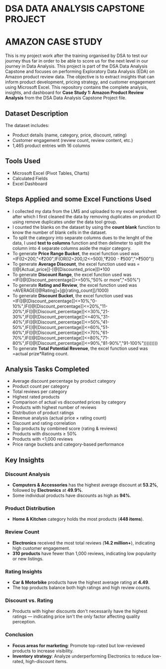 # DSA DATA ANALYSIS CAPSTONE PROJECT
# AMAZON CASE STUDY
This is my project work after the training organised by DSA to test our journey thus far in order to be able to score us for the next level in our journey in Data Analysis. This project is part of the DSA Data Analysis Capstone and focuses on performing Exploratory Data Analysis (EDA) on Amazon product review data. The objective is to extract insights that can inform product development, pricing strategy, and customer engagement using Microsoft Excel.
This repository contains the complete analysis, insights, and dashboard for **Case Study 1: Amazon Product Review Analysis** from the DSA Data Analysis Capstone Project file.

## Dataset Description

The dataset includes:
- Product details (name, category, price, discount, rating)
- Customer engagement (review count, review content, etc.)
- 1,465 product entries with 16 columns

## Tools Used

- Microsoft Excel (Pivot Tables, Charts)
- Calculated Fields
- Excel Dashboard

## Steps Applied and some Excel Functions Used

- I collected my data from the LMS and uploaded to my excel worksheet after which I first cleaned the data by removing duplicates on product ID using remove duplicates under the data tool group.
- I counted the blanks on the dataset by using the **count blank** function to know the number of blank cells in the dataset. 
- To split the category into separate columns dues to the lenght of the data, I used **text to columns** function and then delimeter to split the column into 4 separate columns aside the major category.
- To generate **Price Range Bucket**, the excel function used was =IF(I2<200,"<₹200",IF(OR(I2=200,I2<=500),"₹200 - ₹500",">₹500"))
- To generate **Average Discount**, the excel function used was =([@[Actual_price]]-[@[Discounted_price]])*100
- To generate **Discount Range**, the excel function used was =IF([@[Discount_percentage]]>=50%,"50% or more","<50%")
- To generate **Rating and Review**, the excel function used was =AVERAGE([@Rating]+[@[rating_count]]/1000)
- To generate **Discount Bucket**, the excel function used was =IF([@[Discount_percentage]]<=10%,"0-10%",IF([@[Discount_percentage]]<=20%,"11-20%",IF([@[Discount_percentage]]<=30%,"21-30%",IF([@[Discount_percentage]]<=40%,"31-40%",IF([@[Discount_percentage]]<=50%,"41-50%",IF([@[Discount_percentage]]<=60%,"51-60%",IF([@[Discount_percentage]]<=70%,"61-70%",IF([@[Discount_percentage]]<=80%,"71-80%",IF([@[Discount_percentage]]<=90%,"81-90%","91-100%")))))))))
- To generate **Total Potential Revenue**, the excel function used was =actual prize*Rating count.

## Analysis Tasks Completed

- Average discount percentage by product category
- Product count per category
- Total reviews per category
- Highest rated products
- Comparison of actual vs discounted prices by category
- Products with highest number of reviews
- Distribution of product ratings
- Revenue analysis (actual price × rating count)
- Discount and rating correlation
- Top products by combined score (rating & reviews)
- Products with discounts ≥ 50%
- Products with <1,000 reviews
- Price range buckets and category-based performance

## Key Insights

### Discount Analysis
- **Computers & Accessories** has the highest average discount at **53.2%**, followed by **Electronics** at **49.9%**.
- Some individual products have discounts as high as **94%**.

### Product Distribution
- **Home & Kitchen** category holds the most products (**448 items**).

### Review Count
- **Electronics** received the most total reviews (**14.2 million+**), indicating high customer engagement.
- **310 products** have fewer than 1,000 reviews, indicating low popularity or new listings.

### Rating Insights
- **Car & Motorbike** products have the highest average rating at **4.49**.
- The top products balance both high ratings and high review counts.

### Discount vs. Rating
- Products with higher discounts don't necessarily have the highest ratings — indicating price isn't the only factor affecting quality perception.

### Conclusion
- **Focus areas for marketing**: Promote top-rated but low-reviewed products to increase visibility.
- **Inventory strategy**: Analyze underperforming Electronics to reduce low-rated, high-discount items.
